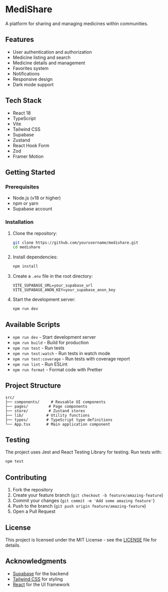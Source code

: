 # MediShare

A platform for sharing and managing medicines within communities.

## Features

- User authentication and authorization
- Medicine listing and search
- Medicine details and management
- Favorites system
- Notifications
- Responsive design
- Dark mode support

## Tech Stack

- React 18
- TypeScript
- Vite
- Tailwind CSS
- Supabase
- Zustand
- React Hook Form
- Zod
- Framer Motion

## Getting Started

### Prerequisites

- Node.js (v18 or higher)
- npm or yarn
- Supabase account

### Installation

1. Clone the repository:
   ```bash
   git clone https://github.com/yourusername/medishare.git
   cd medishare
   ```

2. Install dependencies:
   ```bash
   npm install
   ```

3. Create a `.env` file in the root directory:
   ```env
   VITE_SUPABASE_URL=your_supabase_url
   VITE_SUPABASE_ANON_KEY=your_supabase_anon_key
   ```

4. Start the development server:
   ```bash
   npm run dev
   ```

## Available Scripts

- `npm run dev` - Start development server
- `npm run build` - Build for production
- `npm run test` - Run tests
- `npm run test:watch` - Run tests in watch mode
- `npm run test:coverage` - Run tests with coverage report
- `npm run lint` - Run ESLint
- `npm run format` - Format code with Prettier

## Project Structure

```
src/
├── components/     # Reusable UI components
├── pages/         # Page components
├── store/         # Zustand stores
├── lib/          # Utility functions
├── types/        # TypeScript type definitions
└── App.tsx       # Main application component
```

## Testing

The project uses Jest and React Testing Library for testing. Run tests with:

```bash
npm test
```

## Contributing

1. Fork the repository
2. Create your feature branch (`git checkout -b feature/amazing-feature`)
3. Commit your changes (`git commit -m 'Add some amazing feature'`)
4. Push to the branch (`git push origin feature/amazing-feature`)
5. Open a Pull Request

## License

This project is licensed under the MIT License - see the [LICENSE](LICENSE) file for details.

## Acknowledgments

- [Supabase](https://supabase.com) for the backend
- [Tailwind CSS](https://tailwindcss.com) for styling
- [React](https://reactjs.org) for the UI framework 